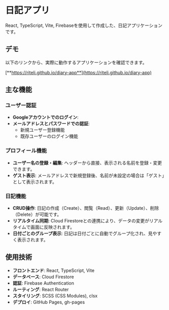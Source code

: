 # 日記アプリ

React, TypeScript, Vite, Firebaseを使用して作成した、日記アプリケーションです。

## デモ

以下のリンクから、実際に動作するアプリケーションを確認できます。

[**https://riteli.github.io/diary-app**](https://riteli.github.io/diary-app)

## 主な機能

### ユーザー認証

* **Googleアカウントでのログイン**:
* **メールアドレスとパスワードでの認証**:
    * 新規ユーザー登録機能
    * 既存ユーザーのログイン機能

### プロフィール機能

* **ユーザー名の登録・編集**: ヘッダーから直接、表示される名前を登録・変更できます。
* **ゲスト表示**: メールアドレスで新規登録後、名前が未設定の場合は「ゲスト」として表示されます。

### 日記機能

* **CRUD操作**: 日記の作成（Create）、閲覧（Read）、更新（Update）、削除（Delete）が可能です。
* **リアルタイム同期**: Cloud Firestoreとの連携により、データの変更がリアルタイムで画面に反映されます。
* **日付ごとのグループ表示**: 日記は日付ごとに自動でグループ化され、見やすく表示されます。

## 使用技術

* **フロントエンド**: React, TypeScript, Vite
* **データベース**: Cloud Firestore
* **認証**: Firebase Authentication
* **ルーティング**: React Router
* **スタイリング**: SCSS (CSS Modules), clsx
* **デプロイ**: GitHub Pages, gh-pages
